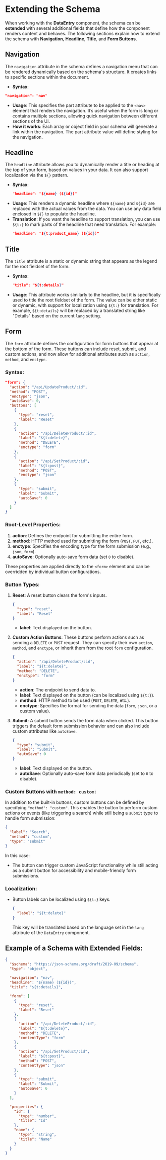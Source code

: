 
# Extending the Schema

When working with the **DataEntry** component, the schema can be **extended** with several additional fields that define how the component renders content and behaves. The following sections explain how to extend the schema with **Navigation**, **Headline**, **Title**, and **Form Buttons**.

## Navigation

The `navigation` attribute in the schema defines a navigation menu that can be rendered dynamically based on the schema's structure. It creates links to specific sections within the document.

- **Syntax**:
```json
"navigation": "nav"
```

- **Usage**: This specifies the part attribute to be applied to the `<nav>` element that renders the navigation. It’s useful when the form is long or contains multiple sections, allowing quick navigation between different sections of the UI.
- **How it works**: Each array or object field in your schema will generate a link within the navigation. The part attribute value will define styling for the navigation.

## Headline

The `headline` attribute allows you to dynamically render a title or heading at the top of your form, based on values in your data. It can also support localization via the `${}` pattern.

- **Syntax**:
  ```json
  "headline": "${name} (${id})"
  ```
- **Usage**: This renders a dynamic headline where `${name}` and `${id}` are replaced with the actual values from the data. You can use any data field enclosed in `${}` to populate the headline.
- **Translation**: If you want the headline to support translation, you can use `${t:}` to mark parts of the headline that need translation. For example:
  ```json
  "headline": "${t:product_name} (${id})"
  ```

## Title

The `title` attribute is a static or dynamic string that appears as the legend for the root fieldset of the form.

- **Syntax**:
  ```json
  "title": "${t:details}"
  ```
- **Usage**: This attribute works similarly to the headline, but it is specifically used to title the root fieldset of the form. The value can be either static or dynamic, with support for localization using `${t:}` for translation. For example, `${t:details}` will be replaced by a translated string like "Details" based on the current `lang` setting.

## Form

The `form` attribute defines the configuration for form buttons that appear at the bottom of the form. These buttons can include reset, submit, and custom actions, and now allow for additional attributes such as `action`, `method`, and `enctype`.

### Syntax:
```json
"form": {
  "action": "/api/UpdateProduct/:id",
  "method": "POST",
  "enctype": "json",
  "autoSave": 0,
  "buttons": [
    {
      "type": "reset",
      "label": "Reset"
    },
    {
      "action": "/api/DeleteProduct/:id",
      "label": "${t:delete}",
      "method": "DELETE",
      "enctype": "form"
    },
    {
      "action": "/api/SetProduct/:id",
      "label": "${t:post}",
      "method": "POST",
      "enctype": "json"
    },
    {
      "type": "submit",
      "label": "Submit",
      "autoSave": 0
    }
  ]
}
```

### Root-Level Properties:

1. **action**: Defines the endpoint for submitting the entire form.
2. **method**: HTTP method used for submitting the form (`POST`, `PUT`, etc.).
3. **enctype**: Specifies the encoding type for the form submission (e.g., `json`, `form`).
4. **autoSave**: Optionally auto-save form data (set `0` to disable).

These properties are applied directly to the `<form>` element and can be overridden by individual button configurations.

### Button Types:

1. **Reset**: A reset button clears the form's inputs.
   ```json
   {
     "type": "reset",
     "label": "Reset"
   }
   ```
   - **label**: Text displayed on the button.
   
2. **Custom Action Buttons**: These buttons perform actions such as sending a `DELETE` or `POST` request. They can specify their own `action`, `method`, and `enctype`, or inherit them from the root `form` configuration.
   ```json
   {
     "action": "/api/DeleteProduct/:id",
     "label": "${t:delete}",
     "method": "DELETE",
     "enctype": "form"
   }
   ```
   - **action**: The endpoint to send data to.
   - **label**: Text displayed on the button (can be localized using `${t:}`).
   - **method**: HTTP method to be used (`POST`, `DELETE`, etc.).
   - **enctype**: Specifies the format for sending the data (`form`, `json`, or a custom value).

3. **Submit**: A submit button sends the form data when clicked. This button triggers the default form submission behavior and can also include custom attributes like `autoSave`.
   ```json
   {
     "type": "submit",
     "label": "Submit",
     "autoSave": 0
   }
   ```
   - **label**: Text displayed on the button.
   - **autoSave**: Optionally auto-save form data periodically (set to `0` to disable).

### Custom Buttons with `method: custom`:

In addition to the built-in buttons, custom buttons can be defined by specifying `"method": "custom"`. This enables the button to perform custom actions or events (like triggering a search) while still being a `submit` type to handle form submission:

```json
{
  "label": "Search",
  "method": "custom",
  "type": "submit"
}
```

In this case:
- The button can trigger custom JavaScript functionality while still acting as a submit button for accessibility and mobile-friendly form submissions.


### Localization:
- Button labels can be localized using `${t:}` keys.
  ```json
  {
    "label": "${t:delete}"
  }
  ```
  This key will be translated based on the language set in the `lang` attribute of the `DataEntry` component.

## Example of a Schema with Extended Fields:

```json
{
  "$schema": "https://json-schema.org/draft/2019-09/schema",
  "type": "object",

  "navigation": "nav",
  "headline": "${name} (${id})",
  "title": "${t:details}",

  "form": [
    {
      "type": "reset",
      "label": "Reset"
    },
    {
      "action": "/api/DeleteProduct/:id",
      "label": "${t:delete}",
      "method": "DELETE",
      "contentType": "form"
    },
    {
      "action": "/api/SetProduct/:id",
      "label": "${t:post}",
      "method": "POST",
      "contentType": "json"
    },
    {
      "type": "submit",
      "label": "Submit",
      "autoSave": 0
    }
  ],

  "properties": {
    "id": {
      "type": "number",
      "title": "Id"
    },
    "name": {
      "type": "string",
      "title": "Name"
    }
  }
}
```
